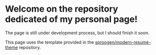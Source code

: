 # Welcome on the repository dedicated of my personal page!

The page is still under development process, but I should finish it soon.

This page uses the template provided in the [sproogen/modern-resume-theme](https://github.com/sproogen/modern-resume-theme) repository.
